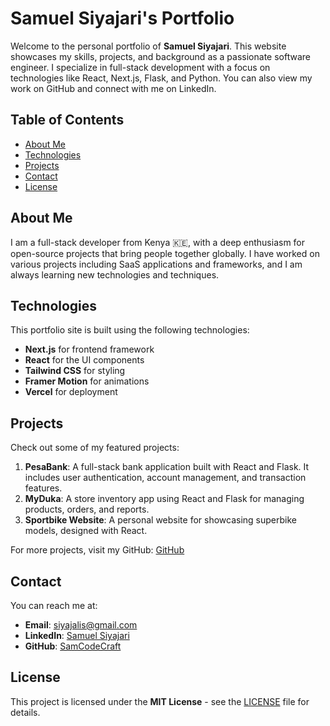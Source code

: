 # Samuel Siyajari's Portfolio

Welcome to the personal portfolio of **Samuel Siyajari**. This website showcases my skills, projects, and background as a passionate software engineer. I specialize in full-stack development with a focus on technologies like React, Next.js, Flask, and Python. You can also view my work on GitHub and connect with me on LinkedIn.

## Table of Contents

- [About Me](#about-me)
- [Technologies](#technologies)
- [Projects](#projects)
- [Contact](#contact)
- [License](#license)

## About Me

I am a full-stack developer from Kenya 🇰🇪, with a deep enthusiasm for open-source projects that bring people together globally. I have worked on various projects including SaaS applications and frameworks, and I am always learning new technologies and techniques.

## Technologies

This portfolio site is built using the following technologies:

- **Next.js** for frontend framework
- **React** for the UI components
- **Tailwind CSS** for styling
- **Framer Motion** for animations
- **Vercel** for deployment

## Projects

Check out some of my featured projects:

1. **PesaBank**: A full-stack bank application built with React and Flask. It includes user authentication, account management, and transaction features.
2. **MyDuka**: A store inventory app using React and Flask for managing products, orders, and reports.
3. **Sportbike Website**: A personal website for showcasing superbike models, designed with React.

For more projects, visit my GitHub: [GitHub](https://github.com/SamCodeCraft)

## Contact

You can reach me at:

- **Email**: [siyajalis@gmail.com](mailto:siyajalis@gmail.com)
- **LinkedIn**: [Samuel Siyajari](https://www.linkedin.com/in/samuel-siyajari-970365167/)
- **GitHub**: [SamCodeCraft](https://github.com/SamCodeCraft)

## License

This project is licensed under the **MIT License** - see the [LICENSE](LICENSE) file for details.

